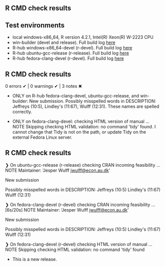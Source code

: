 ## R CMD check results

## Test environments
- local windows-x86_64, R version 4.2.1, Intel(R) Xeon(R) W-2223 CPU 
- win-builder (devel and release). Full build log [here](https://win-builder.r-project.org/t5wih776035E)
- R-hub windows-x86_64-devel (r-devel). Full build log [here](https://builder.r-hub.io/status/alphaN_0.1.0.tar.gz-e9b05b28935440c79724e08c8926c968)
- R-hub ubuntu-gcc-release (r-release). Full build log [here](https://builder.r-hub.io/status/alphaN_0.1.0.tar.gz-3f8632a7d3cd473ba3f1c85ec476be1e)
- R-hub fedora-clang-devel (r-devel). Full build log [here](https://builder.r-hub.io/status/alphaN_0.1.0.tar.gz-d5ee07206a244fd99d65b3cc264a0db7)

## R CMD check results
0 errors ✔ | 0 warnings ✔ | 3 notes ✖

- ONLY on R-hub fedora-clang-devel, ubuntu-gcc-release, and win-builder: New submission. Possibly misspelled words in DESCRIPTION: Jeffreys (10:5), Lindley's (11:67), Wulff (12:31). These names are spelled correctly.

- ONLY on fedora-clang-devel: checking HTML version of manual ... NOTE Skipping checking HTML validation: no command 'tidy' found. I cannot change that Tidy is not on the path, or update Tidy on the external Fedora Linux server.

## R CMD check results
❯ On ubuntu-gcc-release (r-release)
  checking CRAN incoming feasibility ... NOTE
  Maintainer: ‘Jesper Wulff <jwulff@econ.au.dk>’
  
  New submission
  
  Possibly misspelled words in DESCRIPTION:
    Jeffreys (10:5)
    Lindley's (11:67)
    Wulff (12:31)

❯ On fedora-clang-devel (r-devel)
  checking CRAN incoming feasibility ... [6s/20s] NOTE
  Maintainer: ‘Jesper Wulff <jwulff@econ.au.dk>’
  
  New submission
  
  Possibly misspelled words in DESCRIPTION:
    Jeffreys (10:5)
    Lindley's (11:67)
    Wulff (12:31)

❯ On fedora-clang-devel (r-devel)
  checking HTML version of manual ... NOTE
  Skipping checking HTML validation: no command 'tidy' found

* This is a new release.
